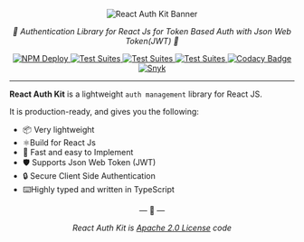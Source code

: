 <p style="text-align: center">
    <img src="https://raw.githubusercontent.com/react-auth-kit/react-auth-kit/master/docs/img/banner.svg" alt="React Auth Kit Banner"/>
</p>

<p style="text-align: center">
    <em>🔑 Authentication Library for React Js for Token Based Auth with Json Web Token(JWT) 🔑</em>
</p>

<p style="text-align: center">
<a href="https://github.com/react-auth-kit/react-auth-kit/actions">
    <img src="https://github.com/react-auth-kit/react-auth-kit/workflows/NPM%20Deploy/badge.svg" alt="NPM Deploy">
</a>
<a href="https://github.com/react-auth-kit/react-auth-kit/actions">
    <img src="https://github.com/react-auth-kit/react-auth-kit/workflows/Test%20Suites/badge.svg" alt="Test Suites">
</a>
<a href="https://www.npmjs.com/package/react-auth-kit">
    <img src="https://img.shields.io/npm/v/react-auth-kit.svg?logo=npm" alt="Test Suites">
</a>
<a href="https://bundlephobia.com/result?p=react-auth-kit">
    <img src="https://img.shields.io/bundlephobia/minzip/react-auth-kit?style=flat-square" alt="Test Suites">
</a>
<a href="https://www.codacy.com/gh/react-auth-kit/react-auth-kit?utm_source=github.com&amp;utm_medium=referral&amp;utm_content=react-auth-kit/react-auth-kit&amp;utm_campaign=Badge_Grade">
    <img src="https://app.codacy.com/project/badge/Grade/a65202426152483d8e63d6623721080c" alt="Codacy Badge">
</a>
<a href="https://snyk.io/advisor/npm-package/react-auth-kit">
    <img src="https://img.shields.io/snyk/vulnerabilities/npm/react-auth-kit?logo=snyk&style=flat-square" alt="Snyk">
</a>
</p>

---

**React Auth Kit** is a lightweight `auth management` library for React JS.


It is production-ready, and gives you the following:

* 📦 Very lightweight
* ⚛️Build for React Js
* 🚀 Fast and easy to Implement
* 🛡️ Supports Json Web Token (JWT)
* 🔒 Secure Client Side Authentication
* ⌨️Highly typed and written in TypeScript

<div data-ea-publisher="authkitarkadipme" data-ea-type="text" data-ea-keywords="web|react|javascript|python|database|node|mongo" id="index"></div>

<p align="center">&mdash; 🔑  &mdash;</p>
<p align="center"><i>React Auth Kit is <a href="https://github.com/react-auth-kit/react-auth-kit/blob/master/LICENSE">Apache 2.0 License</a> code</i></p>
